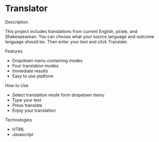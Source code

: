 # Translator

Description

This project includes translations from current English, pirate, and Shakespearean. You can choose what your source language and outcome language should be. Then enter your text and click Translate.

Features
- Dropdown menu containing modes
- Four translation modes
- Immediate results
- Easy to use platform

How to Use
- Select translation mode form dropdown menu
- Type your text
- Press translate
- Enjoy your translation


Technologies
- HTML
- Javascript
